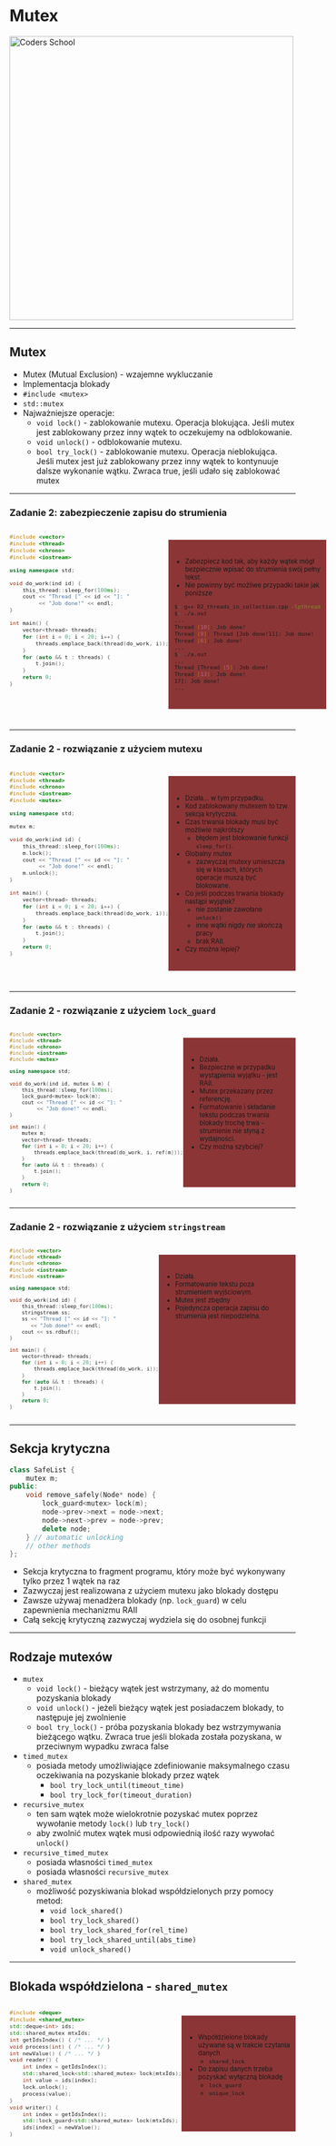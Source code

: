 <!-- .slide: data-background="#111111" -->

# Mutex

<a href="https://coders.school">
    <img width="500" data-src="../coders_school_logo.png" alt="Coders School" class="plain">
</a>

___

## Mutex

* <!-- .element: class="fragment fade-in" --> Mutex (Mutual Exclusion) - wzajemne wykluczanie
* <!-- .element: class="fragment fade-in" --> Implementacja blokady
* <!-- .element: class="fragment fade-in" --> <code>#include &lt;mutex&gt;</code>
* <!-- .element: class="fragment fade-in" --> <code>std::mutex</code>
* <!-- .element: class="fragment fade-in" --> Najważniejsze operacje:
  * <!-- .element: class="fragment fade-in" --> <code>void lock()</code> - zablokowanie mutexu. Operacja blokująca. Jeśli mutex jest zablokowany przez inny wątek to oczekujemy na odblokowanie.
  * <!-- .element: class="fragment fade-in" --> <code>void unlock()</code> - odblokowanie mutexu.
  * <!-- .element: class="fragment fade-in" --> <code>bool try_lock()</code> - zablokowanie mutexu. Operacja nieblokująca. Jeśli mutex jest już zablokowany przez inny wątek to kontynuuje dalsze wykonanie wątku. Zwraca true, jeśli udało się zablokować mutex

___

### Zadanie 2: zabezpieczenie zapisu do strumienia

<div style="display: flex;">

<div style="font-size: .8em;">

```c++
#include <vector>
#include <thread>
#include <chrono>
#include <iostream>

using namespace std;

void do_work(ind id) {
    this_thread::sleep_for(100ms);
    cout << "Thread [" << id << "]: "
         << "Job done!" << endl;
}

int main() {
    vector<thread> threads;
    for (int i = 0; i < 20; i++) {
        threads.emplace_back(thread(do_work, i));
    }
    for (auto && t : threads) {
        t.join();
    }
    return 0;
}
```
<!-- .element: style="width: 99%;" -->
</div>

<div class="fragment fade-in" style="font-size: .8em; background-color: #8B3536; padding: 20px 10px; margin: 22px 0;">

* <!-- .element: class="fragment fade-in" --> Zabezpiecz kod tak, aby każdy wątek mógł bezpiecznie wpisać do strumienia swój pełny tekst.
* <!-- .element: class="fragment fade-in" --> Nie powinny być możliwe przypadki takie jak poniższe

```bash
$> g++ 02_threads_in_collection.cpp -lpthread
$> ./a.out
...
Thread [10]: Job done!
Thread [9]: Thread [Job done!11]: Job done!
Thread [6]: Job done!
...
$> ./a.out
...
Thread [Thread [5]: Job done!
Thread [13]: Job done!
17]: Job done!
...
```
<!-- .element: class="fragment fade-in" style="width: 100%;" -->

</div>

</div>

___

### Zadanie 2 - rozwiązanie z użyciem mutexu

<div style="display: flex;">

<div style="font-size: .8em;">

```c++
#include <vector>
#include <thread>
#include <chrono>
#include <iostream>
#include <mutex>

using namespace std;

mutex m;

void do_work(ind id) {
    this_thread::sleep_for(100ms);
    m.lock();
    cout << "Thread [" << id << "]: "
         << "Job done!" << endl;
    m.unlock();
}

int main() {
    vector<thread> threads;
    for (int i = 0; i < 20; i++) {
        threads.emplace_back(thread(do_work, i));
    }
    for (auto && t : threads) {
        t.join();
    }
    return 0;
}
```
<!-- .element: style="width: 100%;" -->
</div>

<div class="fragment fade-in" style="font-size: .8em; background-color: #8B3536; padding: 20px 10px; margin: 22px 0;">

* <!-- .element: class="fragment fade-in" --> Działa... w tym przypadku.
* <!-- .element: class="fragment fade-in" --> Kod zablokowany mutexem to tzw. sekcja krytyczna.
* <!-- .element: class="fragment fade-in" --> Czas trwania blokady musi być możliwie najkrótszy
  * <!-- .element: class="fragment fade-in" --> błędem jest blokowanie funkcji <code>sleep_for()</code>.
* <!-- .element: class="fragment fade-in" --> Globalny mutex
  * <!-- .element: class="fragment fade-in" --> zazwyczaj mutexy umieszcza się w klasach, których operacje muszą być blokowane.
* <!-- .element: class="fragment fade-in" --> Co jeśli podczas trwania blokady nastąpi wyjątek?
  * <!-- .element: class="fragment fade-in" --> nie zostanie zawołane <code>unlock()</code>
  * <!-- .element: class="fragment fade-in" --> inne wątki nigdy nie skończą pracy
  * <!-- .element: class="fragment fade-in" --> brak RAII.
* <!-- .element: class="fragment fade-in" --> Czy można lepiej?

</div>

</div>

___

### Zadanie 2 - rozwiązanie z użyciem `lock_guard`

<div style="display: flex;">

<div style="font-size: .75em;">

```c++
#include <vector>
#include <thread>
#include <chrono>
#include <iostream>
#include <mutex>

using namespace std;

void do_work(ind id, mutex & m) {
    this_thread::sleep_for(100ms);
    lock_guard<mutex> lock(m);
    cout << "Thread [" << id << "]: "
         << "Job done!" << endl;
}

int main() {
    mutex m;
    vector<thread> threads;
    for (int i = 0; i < 20; i++) {
        threads.emplace_back(thread(do_work, i, ref(m)));
    }
    for (auto && t : threads) {
        t.join();
    }
    return 0;
}
```
<!-- .element: style="width: 100%;" -->
</div>

<div class="fragment fade-in" style="font-size: .8em; background-color: #8B3536; padding: 20px 10px; margin: 22px 0;">

* <!-- .element: class="fragment fade-in" --> Działa.
* <!-- .element: class="fragment fade-in" --> Bezpieczne w przypadku wystąpienia wyjątku  - jest RAII.
* <!-- .element: class="fragment fade-in" --> Mutex przekazany przez referencję.
* <!-- .element: class="fragment fade-in" --> Formatowanie i składanie tekstu podczas trwania blokady trochę trwa - strumienie nie słyną z wydajności.
* <!-- .element: class="fragment fade-in" --> Czy można szybciej?

</div>

</div>

___

### Zadanie 2 - rozwiązanie z użyciem `stringstream`

<div style="display: flex;">

<div style="font-size: .75em;">

```c++
#include <vector>
#include <thread>
#include <chrono>
#include <iostream>
#include <sstream>

using namespace std;

void do_work(ind id) {
    this_thread::sleep_for(100ms);
    stringstream ss;
    ss << "Thread [" << id << "]: "
       << "Job done!" << endl;
    cout << ss.rdbuf();
}

int main() {
    vector<thread> threads;
    for (int i = 0; i < 20; i++) {
        threads.emplace_back(thread(do_work, i));
    }
    for (auto && t : threads) {
        t.join();
    }
    return 0;
}
```
<!-- .element: style="width: 100%;" -->
</div>

<div class="fragment fade-in" style="font-size: .8em; background-color: #8B3536; padding: 20px 10px; margin: 22px 0;">

* <!-- .element: class="fragment fade-in" --> Działa.
* <!-- .element: class="fragment fade-in" --> Formatowanie tekstu poza strumieniem wyjściowym.
* <!-- .element: class="fragment fade-in" --> Mutex jest zbędny
* <!-- .element: class="fragment fade-in" --> Pojedyncza operacja zapisu do strumienia jest niepodzielna.

</div>

</div>

___

## Sekcja krytyczna

```c++
class SafeList {
    mutex m;
public:
    void remove_safely(Node* node) {
        lock_guard<mutex> lock(m);
        node->prev->next = node->next;
        node->next->prev = node->prev;
        delete node;
    } // automatic unlocking
    // other methods
};
```

* <!-- .element: class="fragment fade-in" --> Sekcja krytyczna to fragment programu, który może być wykonywany tylko przez 1 wątek na raz
* <!-- .element: class="fragment fade-in" --> Zazwyczaj jest realizowana z użyciem mutexu jako blokady dostępu
* <!-- .element: class="fragment fade-in" --> Zawsze używaj menadżera blokady (np. <code>lock_guard<mutex></code>) w celu zapewnienia mechanizmu RAII
* <!-- .element: class="fragment fade-in" --> Całą sekcję krytyczną zazwyczaj wydziela się do osobnej funkcji

___
<!-- .slide: style="font-size: .85em" -->
## Rodzaje mutexów

* <!-- .element: class="fragment fade-in" --> <code>mutex</code>
  * <!-- .element: class="fragment fade-in" --> <code>void lock()</code> - bieżący wątek jest wstrzymany, aż do momentu pozyskania blokady
  * <!-- .element: class="fragment fade-in" --> <code>void unlock()</code> - jeżeli bieżący wątek jest posiadaczem blokady, to następuje jej zwolnienie
  * <!-- .element: class="fragment fade-in" --> <code>bool try_lock()</code> - próba pozyskania blokady bez wstrzymywania bieżącego wątku. Zwraca true jeśli blokada została pozyskana, w przeciwnym wypadku zwraca false
* <!-- .element: class="fragment fade-in" --> <code>timed_mutex</code>
  * <!-- .element: class="fragment fade-in" --> posiada metody umożliwiające zdefiniowanie maksymalnego czasu oczekiwania na pozyskanie blokady przez wątek
    * <!-- .element: class="fragment fade-in" --> <code>bool try_lock_until(timeout_time)</code>
    * <!-- .element: class="fragment fade-in" --> <code>bool try_lock_for(timeout_duration)</code>
* <!-- .element: class="fragment fade-in" --> <code>recursive_mutex</code>
  * <!-- .element: class="fragment fade-in" --> ten sam wątek może wielokrotnie pozyskać mutex poprzez wywołanie metody <code>lock()</code> lub <code>try_lock()</code>
  * <!-- .element: class="fragment fade-in" --> aby zwolnić mutex wątek musi odpowiednią ilość razy wywołać <code>unlock()</code>
* <!-- .element: class="fragment fade-in" --> <code>recursive_timed_mutex</code>
  * <!-- .element: class="fragment fade-in" --> posiada własności <code>timed_mutex</code>
  * <!-- .element: class="fragment fade-in" --> posiada własności <code>recursive_mutex</code>
* <!-- .element: class="fragment fade-in" --> <code>shared_mutex</code>
  * <!-- .element: class="fragment fade-in" --> możliwość pozyskiwania blokad współdzielonych przy pomocy metod:
    * <!-- .element: class="fragment fade-in" --> <code>void lock_shared()</code>
    * <!-- .element: class="fragment fade-in" --> <code>bool try_lock_shared()</code>
    * <!-- .element: class="fragment fade-in" --> <code>bool try_lock_shared_for(rel_time)</code>
    * <!-- .element: class="fragment fade-in" --> <code>bool try_lock_shared_until(abs_time)</code>
    * <!-- .element: class="fragment fade-in" --> <code>void unlock_shared()</code>

___

## Blokada współdzielona - `shared_mutex`

<div style="display: flex;">

<div style="font-size: .8em; width: 99%">

```c++
#include <deque>
#include <shared_mutex>
std::deque<int> ids;
std::shared_mutex mtxIds;
int getIdsIndex() { /* ... */ }
void process(int) { /* ... */ }
int newValue() { /* ... */ }
void reader() {
    int index = getIdsIndex();
    std::shared_lock<std::shared_mutex> lock(mtxIds);
    int value = ids[index];
    lock.unlock();
    process(value);
}
void writer() {
    int index = getIdsIndex();
    std::lock_guard<std::shared_mutex> lock(mtxIds);
    ids[index] = newValue();
}
```
<!-- .element: style="width: 100%;" -->
</div>

<div class="fragment fade-in" style="font-size: .8em; background-color: #8B3536; padding: 20px 10px; margin: 22px 0;">

* <!-- .element: class="fragment fade-in" --> Współdzielone blokady używane są w trakcie czytania danych
  * <!-- .element: class="fragment fade-in" --> <code>shared_lock<shared_mutex></code>
* <!-- .element: class="fragment fade-in" --> Do zapisu danych trzeba pozyskać wyłączną blokadę
  * <!-- .element: class="fragment fade-in" --> <code>lock_guard<shared_mutex></code>
  * <!-- .element: class="fragment fade-in" --> <code>unique_lock<shared_mutex></code>

</div>

</div>
